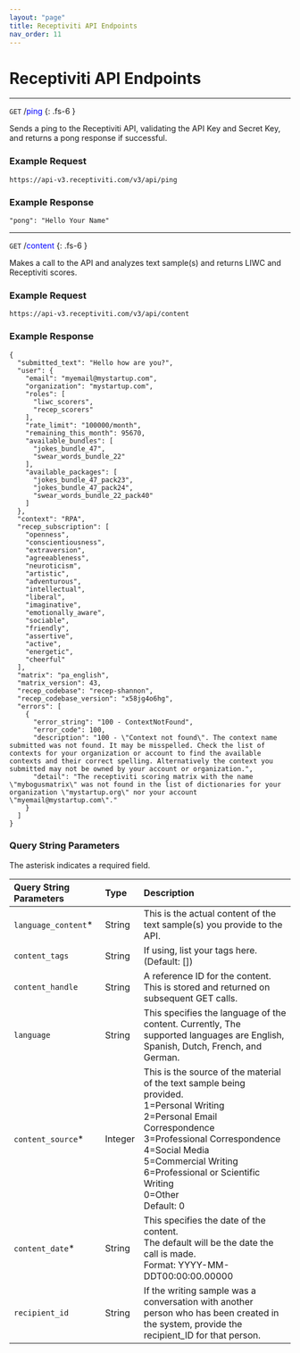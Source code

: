 ```yaml
---
layout: "page"
title: Receptiviti API Endpoints
nav_order: 11
---
```


# Receptiviti API Endpoints

---
```GET``` /<span style="color: blue;">ping</span>
{: .fs-6 }

Sends a ping to the Receptiviti API, validating the API Key and Secret Key, and returns a pong response if successful.

### Example Request

``` https://api-v3.receptiviti.com/v3/api/ping ```

### Example Response


 ```"pong": "Hello Your Name"```

---
```GET``` /<span style="color: blue;">content</span>
{: .fs-6 }


Makes a call to the API and analyzes text sample(s) and returns LIWC and Receptiviti scores.

### Example Request

``` https://api-v3.receptiviti.com/v3/api/content ```

### Example Response

```
{
  "submitted_text": "Hello how are you?",
  "user": {
    "email": "myemail@mystartup.com",
    "organization": "mystartup.com",
    "roles": [
      "liwc_scorers",
      "recep_scorers"
    ],
    "rate_limit": "100000/month",
    "remaining_this_month": 95670,
    "available_bundles": [
      "jokes_bundle_47",
      "swear_words_bundle_22"
    ],
    "available_packages": [
      "jokes_bundle_47_pack23",
      "jokes_bundle_47_pack24",
      "swear_words_bundle_22_pack40"
    ]
  },  
  "context": "RPA",
  "recep_subscription": [
    "openness",
    "conscientiousness",
    "extraversion",
    "agreeableness",
    "neuroticism",
    "artistic",
    "adventurous",
    "intellectual",
    "liberal",
    "imaginative",
    "emotionally_aware",
    "sociable",
    "friendly",
    "assertive",
    "active",
    "energetic",
    "cheerful"
  ],
  "matrix": "pa_english",
  "matrix_version": 43,
  "recep_codebase": "recep-shannon",
  "recep_codebase_version": "x58jg4o6hg",
  "errors": [
    {
      "error_string": "100 - ContextNotFound",
      "error_code": 100,
      "description": "100 - \"Context not found\". The context name submitted was not found. It may be misspelled. Check the list of contexts for your organization or account to find the available contexts and their correct spelling. Alternatively the context you submitted may not be owned by your account or organization.",
      "detail": "The receptiviti scoring matrix with the name \"mybogusmatrix\" was not found in the list of dictionaries for your organization \"mystartup.org\" nor your account \"myemail@mystartup.com\"."
    }
  ]
}
```

### Query String Parameters

The asterisk indicates a required field.

| Query String Parameters        | Type          | Description |
|:-------------|:------------------|:------|
| `language_content`* |String  | This is the actual content of the text sample(s) you provide to the API.  |
| `content_tags` | String | If using, list your tags here. (Default: [])  |
| `content_handle` | String   | A reference ID for the content.<br> This is stored and returned on subsequent GET calls.  |
| `language` |  String     | This specifies the language of the content. Currently, The supported languages are English, Spanish, Dutch, French, and German.|
| `content_source`* |Integer| This is the source of the material of the text sample being provided. <br>1=Personal Writing<br>2=Personal Email Correspondence<br>3=Professional Correspondence<br>4=Social Media<br>5=Commercial Writing<br>6=Professional or Scientific Writing<br>0=Other<br>Default: 0 |
| `content_date`* |String  | This specifies the date of the content.<br> The default will be the date the call is made.<br> Format: YYYY-MM-DDT00:00:00.00000  |
| `recipient_id` |String  |If the writing sample was a conversation with another<br> person who has been created in the system, provide the recipient_ID for that person.   |

<br>
<br>
